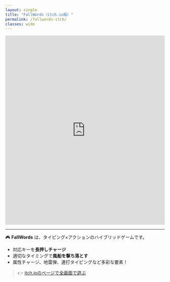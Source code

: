 ```yaml
---
layout: single
title: "FallWords（itch.io版）"
permalink: /fallwords-itch/
classes: wide
---
```


<div style="text-align:center">
  <iframe 
    src="https://egg-3d.itch.io/fallwords" 
    width="960" 
    height="600" 
    frameborder="0" 
    allowfullscreen
    style="max-width: 100%; margin: auto;">
  </iframe>
</div>

---

🎮 **FallWords** は、タイピング×アクションのハイブリッドゲームです。

- 対応キーを**長押しチャージ**
- 適切なタイミングで**風船を撃ち落とす**
- 属性チャージ、地雷弾、連打タイピングなど多彩な要素！

> 👉 [itch.ioのページで全画面で遊ぶ](https://egg-3d.itch.io/fallwords)
